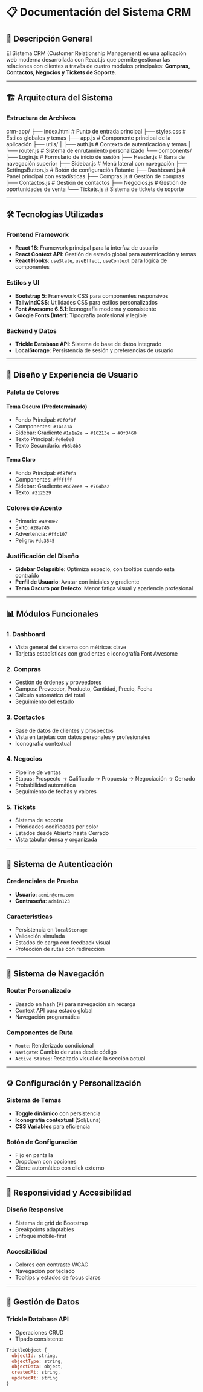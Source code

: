 # 📋 Documentación del Sistema CRM

## 🎯 Descripción General

El Sistema CRM (Customer Relationship Management) es una aplicación web moderna desarrollada con React.js que permite gestionar las relaciones con clientes a través de cuatro módulos principales: **Compras, Contactos, Negocios y Tickets de Soporte**.

---

## 🏗️ Arquitectura del Sistema

### Estructura de Archivos

crm-app/
├── index.html # Punto de entrada principal
├── styles.css # Estilos globales y temas
├── app.js # Componente principal de la aplicación
├── utils/
│ ├── auth.js # Contexto de autenticación y temas
│ └── router.js # Sistema de enrutamiento personalizado
└── components/
├── Login.js # Formulario de inicio de sesión
├── Header.js # Barra de navegación superior
├── Sidebar.js # Menú lateral con navegación
├── SettingsButton.js # Botón de configuración flotante
├── Dashboard.js # Panel principal con estadísticas
├── Compras.js # Gestión de compras
├── Contactos.js # Gestión de contactos
├── Negocios.js # Gestión de oportunidades de venta
└── Tickets.js # Sistema de tickets de soporte



---

## 🛠️ Tecnologías Utilizadas

### Frontend Framework

- **React 18**: Framework principal para la interfaz de usuario  
- **React Context API**: Gestión de estado global para autenticación y temas  
- **React Hooks**: `useState`, `useEffect`, `useContext` para lógica de componentes

### Estilos y UI

- **Bootstrap 5**: Framework CSS para componentes responsivos  
- **TailwindCSS**: Utilidades CSS para estilos personalizados  
- **Font Awesome 6.5.1**: Iconografía moderna y consistente  
- **Google Fonts (Inter)**: Tipografía profesional y legible  

### Backend y Datos

- **Trickle Database API**: Sistema de base de datos integrado  
- **LocalStorage**: Persistencia de sesión y preferencias de usuario  

---

## 🎨 Diseño y Experiencia de Usuario

### Paleta de Colores

#### Tema Oscuro (Predeterminado)

- Fondo Principal: `#0f0f0f`  
- Componentes: `#1a1a1a`  
- Sidebar: Gradiente `#1a1a2e → #16213e → #0f3460`  
- Texto Principal: `#e0e0e0`  
- Texto Secundario: `#b8b8b8`  

#### Tema Claro

- Fondo Principal: `#f8f9fa`  
- Componentes: `#ffffff`  
- Sidebar: Gradiente `#667eea → #764ba2`  
- Texto: `#212529`  

### Colores de Acento

- Primario: `#4a90e2`  
- Éxito: `#28a745`  
- Advertencia: `#ffc107`  
- Peligro: `#dc3545`  

### Justificación del Diseño

- **Sidebar Colapsible**: Optimiza espacio, con tooltips cuando está contraído  
- **Perfil de Usuario**: Avatar con iniciales y gradiente  
- **Tema Oscuro por Defecto**: Menor fatiga visual y apariencia profesional  

---

## 📊 Módulos Funcionales

### 1. Dashboard

- Vista general del sistema con métricas clave  
- Tarjetas estadísticas con gradientes e iconografía Font Awesome  

### 2. Compras

- Gestión de órdenes y proveedores  
- Campos: Proveedor, Producto, Cantidad, Precio, Fecha  
- Cálculo automático del total  
- Seguimiento del estado  

### 3. Contactos

- Base de datos de clientes y prospectos  
- Vista en tarjetas con datos personales y profesionales  
- Iconografía contextual  

### 4. Negocios

- Pipeline de ventas  
- Etapas: Prospecto → Calificado → Propuesta → Negociación → Cerrado  
- Probabilidad automática  
- Seguimiento de fechas y valores  

### 5. Tickets

- Sistema de soporte  
- Prioridades codificadas por color  
- Estados desde Abierto hasta Cerrado  
- Vista tabular densa y organizada  

---

## 🔐 Sistema de Autenticación

### Credenciales de Prueba

- **Usuario**: `admin@crm.com`  
- **Contraseña**: `admin123`

### Características

- Persistencia en `localStorage`  
- Validación simulada  
- Estados de carga con feedback visual  
- Protección de rutas con redirección  

---

## 🧭 Sistema de Navegación

### Router Personalizado

- Basado en hash (`#`) para navegación sin recarga  
- Context API para estado global  
- Navegación programática  

### Componentes de Ruta

- `Route`: Renderizado condicional  
- `Navigate`: Cambio de rutas desde código  
- `Active States`: Resaltado visual de la sección actual  

---

## ⚙️ Configuración y Personalización

### Sistema de Temas

- **Toggle dinámico** con persistencia  
- **Iconografía contextual** (Sol/Luna)  
- **CSS Variables** para eficiencia  

### Botón de Configuración

- Fijo en pantalla  
- Dropdown con opciones  
- Cierre automático con click externo  

---

## 📱 Responsividad y Accesibilidad

### Diseño Responsive

- Sistema de grid de Bootstrap  
- Breakpoints adaptables  
- Enfoque mobile-first  

### Accesibilidad

- Colores con contraste WCAG  
- Navegación por teclado  
- Tooltips y estados de focus claros  

---

## 🔄 Gestión de Datos

### Trickle Database API

- Operaciones CRUD  
- Tipado consistente  

```javascript
TrickleObject {
  objectId: string,
  objectType: string,
  objectData: object,
  createdAt: string,
  updatedAt: string
}
